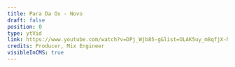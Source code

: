 ```yaml
---
title: Para Da Ox - Novo
draft: false
position: 0
type: ytVid
link: https://www.youtube.com/watch?v=DPj_Wjb85-g&list=OLAK5uy_m8qfjX-h_C-ezHYcdKG9pCvfaffgHm_qQ
credits: Producer, Mix Engineer
visibleInCMS: true
---
```

